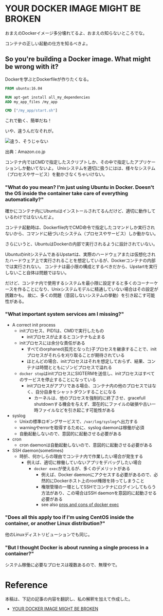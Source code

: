 # YOUR DOCKER IMAGE MIGHT BE BROKEN
おまえのDockerイメージ多分壊れてるよ、おまえの知らないところでな。

コンテナの正しい起動の仕方を知るべきよ。

## So you're building a Docker image. What might be wrong with it?
Dockerを学ぶとDockerfileが作りたくなる。

```dockerfile
FROM ubuntu:16.04

RUN apt-get install all_my_dependencies
ADD my_app_files /my_app

CMD ["/my_app/start.sh"]
```

これで動く、簡単だね！

いや、違うんだなそれが。

![違う、そうじゃない](https://m.media-amazon.com/images/I/91uO6fqahML._AC_SL1500_.jpg)

出典：Amazon.co.jp

コンテナ内ではCMDで指定したスクリプトしか、その中で指定したアプリケーションしか動いてないよ。
Unixシステムを適切に扱うにはは、様々なシステム（プロセスやサービス）を動かさなくちゃいけない。

### "What do you mean? I'm just using Ubuntu in Docker. Doesn't the OS inside the container take care of everything automatically?"
確かにコンテナ内にUbuntuはインストールされてるんだけど、適切に動作しているわけではないんだよ。

コンテナ起動時は、Dockerfile内でCMD命令で指定したコマンドしか実行されないから、コマンドに紐づいたシステム（プロセスやサービス）しか動かない。

さらにいうと、UbuntuはDockerの内部で実行されるように設計されていない。

UbuntuのinitシステムであるUpstartは、実際のハードウェアまたは仮想化されたハードウェア上で実行されることを想定しているが、Dockerコンテナの内部では実行されない。
コンテナは最小限の構成とするべきだから、Upstartを実行しないこと自体は問題ではない。

だけど、コンテナ内で使用するシステムを最小限に設定すると多くのコーナーケースを作ることになり、Unixシステムモデルに精通していない場合はその設定が困難かも。
故に、多くの問題（意図しないシステムの挙動）を引き起こす可能性がある。

### "What important system services am I missing?"
- A correct init process
    - initプロセス、PID1は、CMDで実行したもの
        - initプロセスが止まるとコンテナも止まる
    - initプロセスには余分な責任がある
        - すべてのorphaned(孤児となった)子プロセスを継承することで、initプロセスがそれらを刈り取ることが期待されている
        - ほとんどの場合、initプロセスはそれを想定しておらず、結果、コンテナは時間とともにゾンビプロセスで溢れる
    - `docker stop`はinitプロセスにSIGTERMを送信し、initプロセスはすべてのサービスを停止することになっている
        - initプロセスがアプリである場合、コンテナ内の他のプロセスではなく、自分自身をシャットダウンすることになる
            - カーネルは、他のプロセスを強制的に終了させ、gracefull shutdownする機会を与えず、潜在的にファイルの破損や古い一時ファイルなどを引き起こす可能性がある
- syslog
    - Unixの標準ロギングサービスで、`/var/log/syslog`へ出力する
    - warningやerrorを取得するために、syslog daemonは稼働が必須
    - 自動起動しないので、意図的に起動させる必要がある
- cron
    - cron daemonは自動起動しないので、意図的に起動させる必要がある
- SSH daemon(sometimes)
    - 時折、何かしらの理由でコンテナ内で作業したい場合が発生する
        - 例えば、適切に稼働していないアプリをデバッグしたい場合
            - `docker exec`が使えるが、多くのデメリットがある
                - 例えば、Docker daemonにアクセスする必要があるので、必然的にDockerホスト上のroot権限を持ってしまうこと
                - 権限管理の一環としてSSHでコンテナにログインしてもらう方法があり、この場合はSSH daemonを意図的に起動させる必要がある
                - see also [pros and cons of docker exec](https://github.com/phusion/baseimage-docker#login-to-the-container-or-running-a-command-inside-it-via-docker-exec)
### "Does all this apply too if I'm using CentOS inside the container, or another Linux distribution?"
他のLinuxディストリビューションでも同じ。

### "But I thought Docker is about running a single process in a container?"
システム稼働に必要なプロセスは複数あるので、無理やで。

# Reference
本稿は、下記の記事の内容を翻訳し、私の解釈を加えて作成した。
- [YOUR DOCKER IMAGE MIGHT BE BROKEN](https://phusion.github.io/baseimage-docker/)
